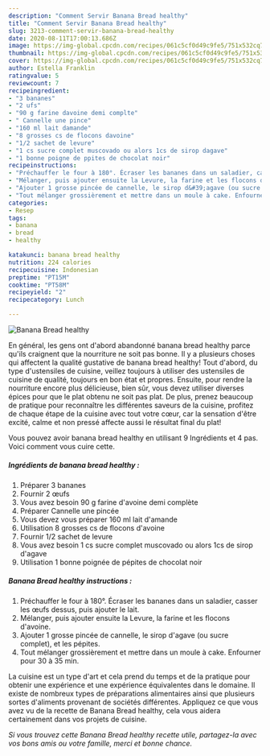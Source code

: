 ```yaml
---
description: "Comment Servir Banana Bread healthy"
title: "Comment Servir Banana Bread healthy"
slug: 3213-comment-servir-banana-bread-healthy
date: 2020-08-11T17:00:13.686Z
image: https://img-global.cpcdn.com/recipes/061c5cf0d49c9fe5/751x532cq70/banana-bread-healthy-photo-principale-de-la-recette.jpg
thumbnail: https://img-global.cpcdn.com/recipes/061c5cf0d49c9fe5/751x532cq70/banana-bread-healthy-photo-principale-de-la-recette.jpg
cover: https://img-global.cpcdn.com/recipes/061c5cf0d49c9fe5/751x532cq70/banana-bread-healthy-photo-principale-de-la-recette.jpg
author: Estella Franklin
ratingvalue: 5
reviewcount: 7
recipeingredient:
- "3 bananes"
- "2 ufs"
- "90 g farine davoine demi complte"
- " Cannelle une pince"
- "160 ml lait damande"
- "8 grosses cs de flocons davoine"
- "1/2 sachet de levure"
- "1 cs sucre complet muscovado ou alors 1cs de sirop dagave"
- "1 bonne poigne de ppites de chocolat noir"
recipeinstructions:
- "Préchauffer le four à 180°. Écraser les bananes dans un saladier, casser les œufs dessus, puis ajouter le lait."
- "Mélanger, puis ajouter ensuite la Levure, la farine et les flocons d&#39;avoine."
- "Ajouter 1 grosse pincée de cannelle, le sirop d&#39;agave (ou sucre complet), et les pépites."
- "Tout mélanger grossièrement et mettre dans un moule à cake. Enfourner pour 30 à 35 min."
categories:
- Resep
tags:
- banana
- bread
- healthy

katakunci: banana bread healthy 
nutrition: 224 calories
recipecuisine: Indonesian
preptime: "PT15M"
cooktime: "PT58M"
recipeyield: "2"
recipecategory: Lunch

---
```



![Banana Bread healthy](https://img-global.cpcdn.com/recipes/061c5cf0d49c9fe5/751x532cq70/banana-bread-healthy-photo-principale-de-la-recette.jpg)

En général, les gens ont d'abord abandonné banana bread healthy parce qu'ils craignent que la nourriture ne soit pas bonne. Il y a plusieurs choses qui affectent la qualité gustative de banana bread healthy! Tout d'abord, du type d'ustensiles de cuisine, veillez toujours à utiliser des ustensiles de cuisine de qualité, toujours en bon état et propres. Ensuite, pour rendre la nourriture encore plus délicieuse, bien sûr, vous devez utiliser diverses épices pour que le plat obtenu ne soit pas plat. De plus, prenez beaucoup de pratique pour reconnaître les différentes saveurs de la cuisine, profitez de chaque étape de la cuisine avec tout votre cœur, car la sensation d'être excité, calme et non pressé affecte aussi le résultat final du plat!

<!--inarticleads1-->

Vous pouvez avoir banana bread healthy en utilisant 9 Ingrédients et 4 pas. Voici comment vous cuire cette.

##### Ingrédients de banana bread healthy :

1. Préparer 3 bananes
1. Fournir 2 œufs
1. Vous avez besoin 90 g farine d&#39;avoine demi complète
1. Préparer  Cannelle une pincée
1. Vous devez vous préparer 160 ml lait d&#39;amande
1. Utilisation 8 grosses cs de flocons d&#39;avoine
1. Fournir 1/2 sachet de levure
1. Vous avez besoin 1 cs sucre complet muscovado ou alors 1cs de sirop d&#39;agave
1. Utilisation 1 bonne poignée de pépites de chocolat noir




<!--inarticleads2-->

##### Banana Bread healthy instructions :

1. Préchauffer le four à 180°. Écraser les bananes dans un saladier, casser les œufs dessus, puis ajouter le lait.
1. Mélanger, puis ajouter ensuite la Levure, la farine et les flocons d&#39;avoine.
1. Ajouter 1 grosse pincée de cannelle, le sirop d&#39;agave (ou sucre complet), et les pépites.
1. Tout mélanger grossièrement et mettre dans un moule à cake. Enfourner pour 30 à 35 min.




<!--inarticleads1-->

<p>
La cuisine est un type d'art et cela prend du temps et de la pratique pour obtenir une expérience et une expérience équivalentes dans le domaine. Il existe de nombreux types de préparations alimentaires ainsi que plusieurs sortes d'aliments provenant de sociétés différentes. Appliquez ce que vous avez vu de la recette de Banana Bread healthy, cela vous aidera certainement dans vos projets de cuisine.
</p>

<p>
<i>Si vous trouvez cette Banana Bread healthy recette utile, partagez-la avec vos bons amis ou votre famille, merci et bonne chance.</i>
</p>
